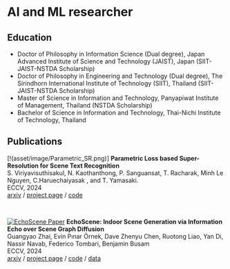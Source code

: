 # AI and ML researcher

## Education 
 - Doctor of Philosophy in Information Science (Dual degree), Japan Advanced Institute of Science and Technology (JAIST), Japan (SIIT-JAIST-NSTDA Scholarship)
 - Doctor of Philosophy in Engineering and Technology (Dual degree), The Sirindhorn International Institute of Technology (SIIT), Thailand (SIIT-JAIST-NSTDA Scholarship)
- Master of Science in Information and Technology, Panyapiwat Institute of Management, Thailand (NSTDA Scholarship)
- Bachelor of Science in Information and Technology, Thai-Nichi Institute of Technology, Thailand

## Publications

[!(asset/image/Parametric_SR.png)]
**Parametric Loss based Super-Resolution for Scene Text Recognition**<br>
S. Viriyavisuthisakul, N. Kaothanthong, P. Sanguansat, T. Racharak, Minh Le Nguyen, C.Haruechaiyasak , and T. Yamasaki.<br>
ECCV, 2024<br>
[arxiv](link_to_foundpose_arxiv) / [project page](link_to_foundpose_project_page) / [code](link_to_foundpose_code)

<br>

[![EchoScene Paper](link_to_echoscene_image.png)](link_to_echoscene_project_page)
**EchoScene: Indoor Scene Generation via Information Echo over Scene Graph Diffusion**<br>
Guangyao Zhai, Evin Pınar Örnek, Dave Zhenyu Chen, Ruotong Liao, Yan Di, Nassir Navab, Federico Tombari, Benjamin Busam<br>
ECCV, 2024<br>
[arxiv](link_to_echoscene_arxiv) / [project page](link_to_echoscene_project_page) / [code](link_to_echoscene_code) / [data](link_to_echoscene_data)


